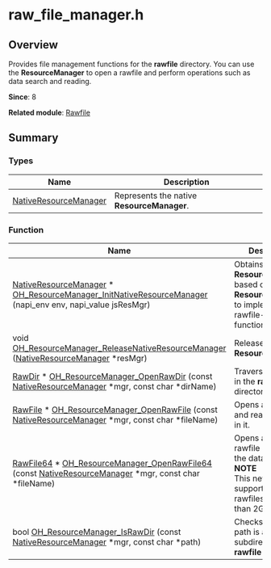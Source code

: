 # raw_file_manager.h


## Overview

Provides file management functions for the **rawfile** directory. You can use the **ResourceManager** to open a rawfile and perform operations such as data search and reading.

**Since**: 8

**Related module**: [Rawfile](rawfile.md)


## Summary


### Types

| Name| Description| 
| -------- | -------- |
| [NativeResourceManager](rawfile.md#nativeresourcemanager) | Represents the native **ResourceManager**.| 


### Function

| Name| Description| 
| -------- | -------- |
| [NativeResourceManager](rawfile.md#nativeresourcemanager) \* [OH_ResourceManager_InitNativeResourceManager](rawfile.md#oh_resourcemanager_initnativeresourcemanager) (napi_env env, napi_value jsResMgr) | Obtains the native **ResourceManager** based on the JS **ResourceManager** to implement rawfile-specific functions. | 
| void [OH_ResourceManager_ReleaseNativeResourceManager](rawfile.md#oh_resourcemanager_releasenativeresourcemanager) ([NativeResourceManager](rawfile.md#nativeresourcemanager) \*resMgr) | Releases the native **ResourceManager**. | 
| [RawDir](rawfile.md#rawdir) \* [OH_ResourceManager_OpenRawDir](rawfile.md#oh_resourcemanager_openrawdir) (const [NativeResourceManager](rawfile.md#nativeresourcemanager) \*mgr, const char \*dirName) | Traverses all files in the **rawfile** directory. | 
| [RawFile](rawfile.md#rawfile) \* [OH_ResourceManager_OpenRawFile](rawfile.md#oh_resourcemanager_openrawfile) (const [NativeResourceManager](rawfile.md#nativeresourcemanager) \*mgr, const char \*fileName) | Opens a rawfile and reads the data in it. | 
| [RawFile64](rawfile.md#rawfile64) \* [OH_ResourceManager_OpenRawFile64](rawfile.md#oh_resourcemanager_openrawfile64) (const [NativeResourceManager](rawfile.md#nativeresourcemanager) \*mgr, const char \*fileName) | Opens a large rawfile and reads the data in it.<br>**NOTE**<br>This new API supports large rawfiles (greater than 2GB).| 
| bool [OH_ResourceManager_IsRawDir](rawfile.md#oh_resourcemanager_israwdir) (const [NativeResourceManager](rawfile.md#nativeresourcemanager) \*mgr, const char \*path) | Checks whether a path is a subdirectory in the **rawfile** directory. | 
